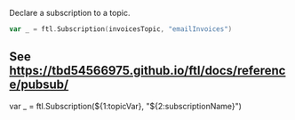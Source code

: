 Declare a subscription to a topic.

```go
var _ = ftl.Subscription(invoicesTopic, "emailInvoices")
```

See https://tbd54566975.github.io/ftl/docs/reference/pubsub/
---

var _ = ftl.Subscription(${1:topicVar}, "${2:subscriptionName}")
